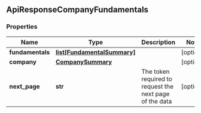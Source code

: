 ## ApiResponseCompanyFundamentals

### Properties
Name | Type | Description | Notes
------------ | ------------- | ------------- | -------------
**fundamentals** | [**list[FundamentalSummary]**](FundamentalSummary.md) |  | [optional] 
**company** | [**CompanySummary**](CompanySummary.md) |  | [optional] 
**next_page** | **str** | The token required to request the next page of the data | [optional] 



